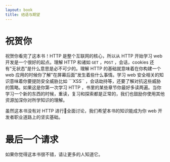 ```yaml
---
layout: book
title: 结语与期望
---
```


# 祝贺你
祝贺你看完了这本书！HTTP 是整个互联网的核心，所以从 HTTP 开始学习 web 开发是一个很好的起点。理解 HTTP 和诸如 ```GET``` ，```POST``` ，会话，cookies 还有"无状态"是什么意思是必不可少的。理解 HTTP 的基础就意味着在你构建一个 web 应用的时候你了解"在屏幕后面"发生着些什么事情。学习 web 安全相关的知识意味着你要提防安全威胁比如 ```XSS`` ，会话劫持等，还要了解对抗这些威胁的策略。如果这是你第一次学习 HTTP ，书里的某些章节你最好多读两遍。当你学习一个新的东西的时候，重读，复习和探索都是正常的，我们也鼓励你使用其他资源加深你对所学知识的理解。

虽然这本书没有对 HTTP 进行全面讨论，我们希望本书的知识能成为你 web 开发者职业道路上的坚实基础。

# 最后一个请求
如果你觉得这本书很不错，请让更多的人知道它。
